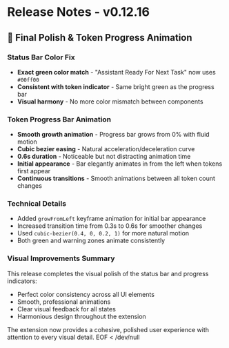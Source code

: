 # Release Notes - v0.12.16

## 🎯 Final Polish & Token Progress Animation

### Status Bar Color Fix
- **Exact green color match** - "Assistant Ready For Next Task" now uses `#00ff00`
- **Consistent with token indicator** - Same bright green as the progress bar
- **Visual harmony** - No more color mismatch between components

### Token Progress Bar Animation
- **Smooth growth animation** - Progress bar grows from 0% with fluid motion
- **Cubic bezier easing** - Natural acceleration/deceleration curve
- **0.6s duration** - Noticeable but not distracting animation time
- **Initial appearance** - Bar elegantly animates in from the left when tokens first appear
- **Continuous transitions** - Smooth animations between all token count changes

### Technical Details
- Added `growFromLeft` keyframe animation for initial bar appearance
- Increased transition time from 0.3s to 0.6s for smoother changes
- Used `cubic-bezier(0.4, 0, 0.2, 1)` for more natural motion
- Both green and warning zones animate consistently

### Visual Improvements Summary
This release completes the visual polish of the status bar and progress indicators:
- Perfect color consistency across all UI elements
- Smooth, professional animations
- Clear visual feedback for all states
- Harmonious design throughout the extension

The extension now provides a cohesive, polished user experience with attention to every visual detail.
EOF < /dev/null
